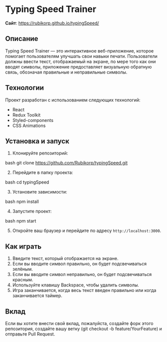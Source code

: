 # Typing Speed Trainer

**Сайт**: https://rubikorp.github.io/typingSpeed/

## Описание

Typing Speed Trainer — это интерактивное веб-приложение, которое помогает пользователям улучшать свои навыки печати. Пользователи должны ввести текст, отображаемый на экране, по мере того как они вводят символы, приложение предоставляет визуальную обратную связь, обозначая правильные и неправильные символы.

## Технологии

Проект разработан с использованием следующих технологий:

- React
- Redux Toolkit
- Styled-components
- CSS Animations

## Установка и запуск

1. Клонируйте репозиторий:

bash
git clone https://github.com/Rubikorp/typingSpeed.git

2. Перейдите в папку проекта:

bash
cd typingSpeed

3. Установите зависимости:

bash
npm install

4. Запустите проект:

bash
npm start

5. Откройте ваш браузер и перейдите по адресу `http://localhost:3000`.

## Как играть

1. Введите текст, который отображается на экране.
2. Если вы вводите символ правильно, он будет подсвечиваться зелёным.
3. Если вы вводите символ неправильно, он будет подсвечиваться красным.
4. Используйте клавишу Backspace, чтобы удалить символы.
5. Игра заканчивается, когда весь текст введен правильно или когда заканчивается таймер.

## Вклад

Если вы хотите внести свой вклад, пожалуйста, создайте форк этого репозитория, создайте вашу ветку (git checkout -b feature/YourFeature) и отправьте Pull Request.
